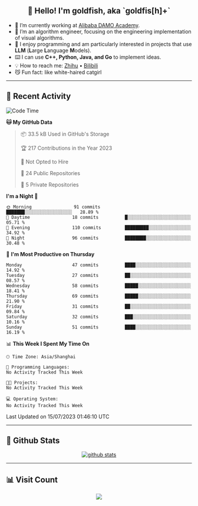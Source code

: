 
<h2 align="center">👋 Hello! I'm goldfish, aka `goldfis[h]+`</h2>

- 📍 I’m currently working at [Alibaba DAMO Academy](https://damo.alibaba.com/).  
- 🌱 I’m an algorithm engineer, focusing on the engineering implementation of visual algorithms.  
- 💬 I enjoy programming and am particularly interested in projects that use **LLM** (**L**arge **L**anguage **M**odels).   
- ⌨️ I can use **C++, Python, Java, and Go** to implement ideas.  
- 💡 How to reach me: [Zhihu](https://www.zhihu.com/people/goldfishh) • [Bilibili](https://space.bilibili.com/11349246)  
- 😼 Fun fact: like white-haired catgirl  

-------

## 🔧 Recent Activity

<!--START_SECTION:waka-->
![Code Time](http://img.shields.io/badge/Code%20Time-13%20hrs%2028%20mins-blue)

**🐱 My GitHub Data** 

> 📦 33.5 kB Used in GitHub's Storage 
 > 
> 🏆 217 Contributions in the Year 2023
 > 
> 🚫 Not Opted to Hire
 > 
> 📜 24 Public Repositories 
 > 
> 🔑 5 Private Repositories 
 > 
**I'm a Night 🦉** 

```text
🌞 Morning                91 commits          ███████░░░░░░░░░░░░░░░░░░   28.89 % 
🌆 Daytime                18 commits          █░░░░░░░░░░░░░░░░░░░░░░░░   05.71 % 
🌃 Evening                110 commits         █████████░░░░░░░░░░░░░░░░   34.92 % 
🌙 Night                  96 commits          ████████░░░░░░░░░░░░░░░░░   30.48 % 
```
📅 **I'm Most Productive on Thursday** 

```text
Monday                   47 commits          ████░░░░░░░░░░░░░░░░░░░░░   14.92 % 
Tuesday                  27 commits          ██░░░░░░░░░░░░░░░░░░░░░░░   08.57 % 
Wednesday                58 commits          █████░░░░░░░░░░░░░░░░░░░░   18.41 % 
Thursday                 69 commits          █████░░░░░░░░░░░░░░░░░░░░   21.90 % 
Friday                   31 commits          ██░░░░░░░░░░░░░░░░░░░░░░░   09.84 % 
Saturday                 32 commits          ███░░░░░░░░░░░░░░░░░░░░░░   10.16 % 
Sunday                   51 commits          ████░░░░░░░░░░░░░░░░░░░░░   16.19 % 
```


📊 **This Week I Spent My Time On** 

```text
🕑︎ Time Zone: Asia/Shanghai

💬 Programming Languages: 
No Activity Tracked This Week

🐱‍💻 Projects: 
No Activity Tracked This Week

💻 Operating System: 
No Activity Tracked This Week
```


 Last Updated on 15/07/2023 01:46:10 UTC
<!--END_SECTION:waka-->

-------

## 📆 Github Stats

<p align="center">
    <a href="https://github.com/anuraghazra/github-readme-stats">
      <img src="https://github-readme-stats.vercel.app/api?username=goldfishh&show_icons=true&theme=dracula" alt="github stats" />
    </a>
</p>

-------

## 📊 Visit Count

<p align="center">
  <a href="https://count.getloli.com/"><img src="https://count.getloli.com/get/@:goldfishh?theme=rule34"></a>
</p>
